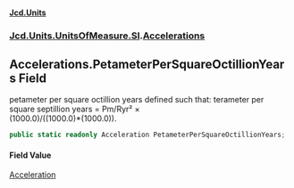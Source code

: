 #### [Jcd.Units](index.md 'index')
### [Jcd.Units.UnitsOfMeasure.SI](Jcd.Units.UnitsOfMeasure.SI.md 'Jcd.Units.UnitsOfMeasure.SI').[Accelerations](Accelerations.md 'Jcd.Units.UnitsOfMeasure.SI.Accelerations')

## Accelerations.PetameterPerSquareOctillionYears Field

petameter per square octillion years defined such that: terameter per square septillion years = Pm/Ryr² ×  
(1000.0)/((1000.0)*(1000.0)).

```csharp
public static readonly Acceleration PetameterPerSquareOctillionYears;
```

#### Field Value
[Acceleration](Acceleration.md 'Jcd.Units.UnitTypes.Acceleration')